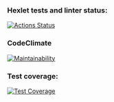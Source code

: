 ### Hexlet tests and linter status:
[![Actions Status](https://github.com/deaniway/python-project-52/actions/workflows/hexlet-check.yml/badge.svg)](https://github.com/deaniway/python-project-52/actions)

### CodeClimate 
[![Maintainability](https://api.codeclimate.com/v1/badges/bb4dbe222e082f04cd20/maintainability)](https://codeclimate.com/github/deaniway/python-project-52/maintainability)

### Test coverage:
[![Test Coverage](https://api.codeclimate.com/v1/badges/bb4dbe222e082f04cd20/test_coverage)](https://codeclimate.com/github/deaniway/python-project-52/test_coverage)
